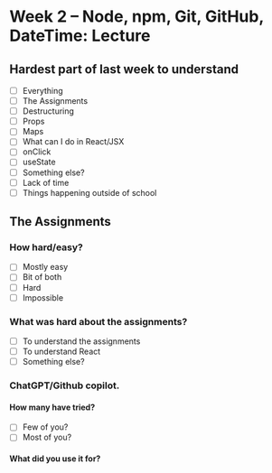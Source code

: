 # Week 2 – Node, npm, Git, GitHub, DateTime: Lecture

## Hardest part of last week to understand

- [ ] Everything
- [ ] The Assignments
- [ ] Destructuring
- [ ] Props
- [ ] Maps
- [ ] What can I do in React/JSX
- [ ] onClick
- [ ] useState
- [ ] Something else?
- [ ] Lack of time
- [ ] Things happening outside of school

## The Assignments

### How hard/easy?

- [ ] Mostly easy
- [ ] Bit of both
- [ ] Hard
- [ ] Impossible

### What was hard about the assignments?

- [ ] To understand the assignments
- [ ] To understand React
- [ ] Something else?

### ChatGPT/Github copilot.

#### How many have tried?

- [ ] Few of you?
- [ ] Most of you?

#### What did you use it for?

